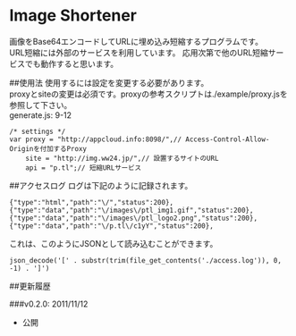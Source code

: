 Image Shortener
===

画像をBase64エンコードしてURLに埋め込み短縮するプログラムです。  
URL短縮には外部のサービスを利用しています。
応用次第で他のURL短縮サービスでも動作すると思います。

##使用法
使用するには設定を変更する必要があります。  
proxyとsiteの変更は必須です。proxyの参考スクリプトは./example/proxy.jsを参照して下さい。  
generate.js: 9-12

	/* settings */
	var	proxy = "http://appcloud.info:8098/",// Access-Control-Allow-Originを付加するProxy
		site = "http://img.ww24.jp/",// 設置するサイトのURL
		api = "p.tl";// 短縮URLサービス

##アクセスログ
ログは下記のように記録されます。

	{"type":"html","path":"\/","status":200},
	{"type":"data","path":"\/images\/ptl_img1.gif","status":200},
	{"type":"data","path":"\/images\/ptl_logo2.png","status":200},
	{"type":"data","path":"\/p.tl\/c1yY","status":200},

これは、このようにJSONとして読み込むことができます。

	json_decode('[' . substr(trim(file_get_contents('./access.log')), 0, -1) . ']')

##更新履歴

###v0.2.0: 2011/11/12
- 公開